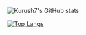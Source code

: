 ![Kurush7's GitHub stats](https://github-readme-stats.vercel.app/api?username=Kurush7&theme=github_dark&show_icons=true)

[![Top Langs](https://github-readme-stats.vercel.app/api/top-langs/?username=Kurush7&theme=github_dark)](https://github.com/Kurush7/github-readme-stats)
